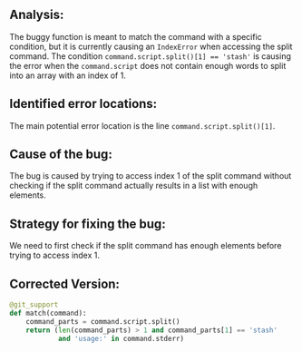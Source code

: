 ## Analysis:
The buggy function is meant to match the command with a specific condition, but it is currently causing an `IndexError` when accessing the split command. The condition `command.script.split()[1] == 'stash'` is causing the error when the `command.script` does not contain enough words to split into an array with an index of 1.

## Identified error locations:
The main potential error location is the line `command.script.split()[1]`.

## Cause of the bug:
The bug is caused by trying to access index 1 of the split command without checking if the split command actually results in a list with enough elements.

## Strategy for fixing the bug:
We need to first check if the split command has enough elements before trying to access index 1.

## Corrected Version:

```python
@git_support
def match(command):
    command_parts = command.script.split()
    return (len(command_parts) > 1 and command_parts[1] == 'stash'
            and 'usage:' in command.stderr)
```